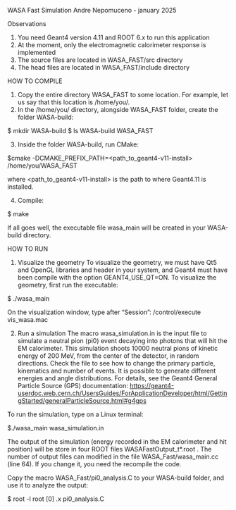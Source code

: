 WASA Fast Simulation
Andre Nepomuceno - january 2025

Observations
1. You need Geant4 version 4.11 and ROOT 6.x to run this application
2. At the moment, only the electromagnetic calorimeter response is implemented
3. The source files are located in WASA_FAST/src directory
4. The head files are located in WASA_FAST/include directory

HOW TO COMPILE

1. Copy the entire directory WASA_FAST to some location. For example, let us say that this location is /home/you/.
2. In the /home/you/ directory, alongside  WASA_FAST folder, create the folder WASA-build:

$ mkdir WASA-build
$ ls
WASA-build  WASA_FAST

3. Inside the folder WASA-build, run CMake:

$cmake -DCMAKE_PREFIX_PATH=<path_to_geant4-v11-install>  /home/you/WASA_FAST

where <path_to_geant4-v11-install> is the path to where Geant4.11 is installed. 

4. Compile:

$ make

If all goes well, the executable file wasa_main will be created in your WASA-build directory.

HOW TO  RUN

1. Visualize the geometry
To visualize the geometry, we must have Qt5 and OpenGL libraries and header in your system, and Geant4 must have been compile with the option GEANT4_USE_QT=ON.
To  visualize the geometry, first run the executable:

$ ./wasa_main

On the visualization window, type after “Session”: /control/execute vis_wasa.mac

2. Run a simulation
The macro wasa_simulation.in is the input file to simulate a neutral pion (pi0) event decaying into photons that will hit the EM calorimeter. This simulation shoots 10000 neutral pions of kinetic energy of 200 MeV,  from the center of the detector, in random directions. Check the file to see how to change the primary particle, kinematics and number of events.
It is possible to generate different energies and angle distributions. For details, see the Geant4 General Particle Source (GPS) documentation: 
https://geant4-userdoc.web.cern.ch/UsersGuides/ForApplicationDeveloper/html/GettingStarted/generalParticleSource.html#g4gps

To run the simulation, type on a Linux terminal:

$./wasa_main wasa_simulation.in

The output of the simulation (energy recorded in the EM calorimeter and hit position) will be store in four ROOT files WASAFastOutput_t*.root . The number of output files can modified in the file WASA_Fast/wasa_main.cc (line 64). If you change it, you need the recompile the code.

Copy the macro WASA_Fast/pi0_analysis.C to your WASA-build folder, and use it to analyze the output:

$ root -l
root [0] .x pi0_analysis.C
